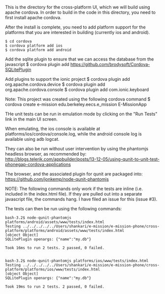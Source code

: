 This is the directory for the cross-platform UI, which we will build using apache cordova.
In order to build in the code in this directory, you need to first install apache cordova.

After the install is complete, you need to add platform support for the
platforms that you are interested in building (currently ios and android).

    $ cd cordova
    $ cordova platform add ios
    $ cordova platform add android

Add the sqlite plugin to ensure that we can access the database from the javascript
    $ cordova plugin add https://github.com/brodysoft/Cordova-SQLitePlugin

Add plugins to support the ionic project
    $ cordova plugin add org.apache.cordova.device
    $ cordova plugin add org.apache.cordova.console
    $ cordova plugin add com.ionic.keyboard

Note: This project was created using the following cordova command
    $ cordova create e-mission edu.berkeley.eecs.e_mission E-MissionApp

THe unit tests can be run in emulation mode by clicking on the "Run Tests" link
in the main UI screen.

When emulating, the ios console is available at platforms/ios/cordova/console.log, while the android console log is available using adb logcat.

They can also be run without user intervention by using the phantomjs headless
browser, as recommended by:
    http://blogs.telerik.com/appbuilder/posts/13-12-05/using-qunit-to-unit-test-phonegap-cordova-applications

The browser, and the associated plugin for qunit are packaged into:
    https://github.com/jonkemp/node-qunit-phantomjs

NOTE: The following commands only work if the tests are inline (i.e. included
in the index.html file). If they are pulled out into a separate javascript
file, the commands hang. I have filed an issue for this (issue #3).

The tests can then be run using the following commands:

    bash-3.2$ node-qunit-phantomjs platforms/android/assets/www/tests/index.html 
    Testing ../../../../../Users/shankari/e-mission/e-mission-phone/cross-platform/platforms/android/assets/www/tests/index.html
    [object Object]
    SQLitePlugin openargs: {"name":"my.db"}

    Took 16ms to run 2 tests. 2 passed, 0 failed.


    bash-3.2$ node-qunit-phantomjs platforms/ios/www/tests/index.html 
    Testing ../../../../../Users/shankari/e-mission/e-mission-phone/cross-platform/platforms/ios/www/tests/index.html
    [object Object]
    SQLitePlugin openargs: {"name":"my.db"}

    Took 19ms to run 2 tests. 2 passed, 0 failed.
